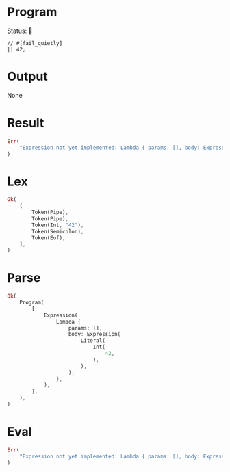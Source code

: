 # Program
Status: 🔴

```rustleaf
// #[fail_quietly]
|| 42;
```

# Output
None

# Result
```rust
Err(
    "Expression not yet implemented: Lambda { params: [], body: Expression(Literal(Int(42))) }",
)
```

# Lex
```rust
Ok(
    [
        Token(Pipe),
        Token(Pipe),
        Token(Int, "42"),
        Token(Semicolon),
        Token(Eof),
    ],
)
```

# Parse
```rust
Ok(
    Program(
        [
            Expression(
                Lambda {
                    params: [],
                    body: Expression(
                        Literal(
                            Int(
                                42,
                            ),
                        ),
                    ),
                },
            ),
        ],
    ),
)
```

# Eval
```rust
Err(
    "Expression not yet implemented: Lambda { params: [], body: Expression(Literal(Int(42))) }",
)
```